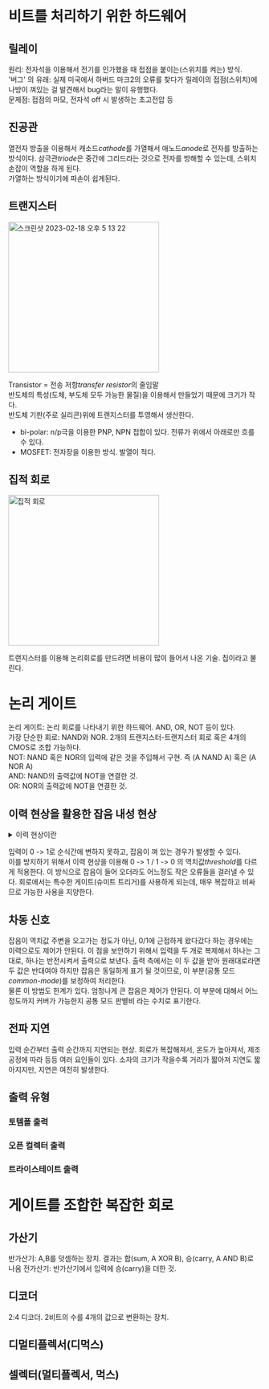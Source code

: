 # 비트를 처리하기 위한 하드웨어

## 릴레이

원리: 전자석을 이용해서 전기를 인가했을 때 접점을 붙이는(스위치를 켜는) 방식.  
'버그' 의 유래: 실제 미국에서 하버드 마크2의 오류를 찾다가 릴레이의 접점(스위치)에 나방이 껴있는 걸 발견해서 bug라는 말이 유행했다.  
문제점: 접점의 마모, 전자석 off 시 발생하는 초고전압 등

## 진공관

열전자 방출을 이용해서 캐소드*cathode*를 가열해서 애노드*anode*로 전자를 방출하는 방식이다. 삼극관*triode*은 중간에 그리드라는 것으로 전자를 방해할 수 있는데, 스위치 손잡이 역할을 하게 된다.  
가열하는 방식이기에 파손이 쉽게된다.

## 트랜지스터

<img alt="스크린샷 2023-02-18 오후 5 13 22" src="https://m.vctec.co.kr/web/product/big/201901/c374f87b28bc44a98a0383f2d5b9c42d.jpg" width="300">

Transistor = 전송 저항*transfer resistor*의 줄임말  
반도체의 특성(도체, 부도체 모두 가능한 물질)을 이용해서 만들었기 때문에 크기가 작다.  
반도체 기판(주로 실리콘)위에 트랜지스터를 투영해서 생산한다.

- bi-polar: n/p극을 이용한 PNP, NPN 접합이 있다. 전류가 위에서 아래로만 흐를 수 있다.
- MOSFET: 전자장을 이용한 방식. 발열이 적다.

## 집적 회로

<img width="300" alt="집적 회로" src="https://mblogthumb-phinf.pstatic.net/20150415_211/roboholic84_1429029554982zpIky_PNG/C26-302.PNG?type=w420">

트랜지스터를 이용해 논리회로를 만드려면 비용이 많이 들어서 나온 기술. 칩이라고 불린다.

# 논리 게이트

논리 게이트: 논리 회로를 나타내기 위한 하드웨어. AND, OR, NOT 등이 있다.  
가장 단순한 회로: NAND와 NOR. 2개의 트랜지스터-트랜지스터 회로 혹은 4개의 CMOS로 조합 가능하다.  
NOT: NAND 혹은 NOR의 입력에 같은 것을 주입해서 구현. 즉 (A NAND A) 혹은 (A NOR A)  
AND: NAND의 출력값에 NOT을 연결한 것.  
OR: NOR의 출력값에 NOT을 연결한 것.

## 이력 현상을 활용한 잡음 내성 현상

<details>

<summary>이력 현상이란</summary>

과거의 이력에 따라 달라진다는 뜻.

</details>

입력이 0 -> 1로 순식간에 변하지 못하고, 잡음이 껴 있는 경우가 발생할 수 있다.  
이를 방지하기 위해서 이력 현상을 이용해 0 -> 1 / 1 -> 0 의 역치값*threshold*를 다르게 적용한다. 이 방식으로 잡음이 들어 오더라도 어느정도 작은 오류들을 걸러낼 수 있다.
회로에서는 특수한 게이트(슈미트 트리거)를 사용하게 되는데, 매우 복잡하고 비싸므로 가능한 사용을 지양한다.

## 차동 신호

잡음이 역치값 주변을 오고가는 정도가 아닌, 0/1에 근접하게 왔다갔다 하는 경우에는 이력으로도 제어가 안된다. 이 점을 보안하기 위해서 입력을 두 개로 복제해서 하나는 그대로, 하나는 반전시켜서 출력으로 보낸다. 출력 측에서는 이 두 값을 받아 원래대로라면 두 값은 반대여야 하지만 잡음은 동일하게 표기 될 것이므로, 이 부분(공통 모드*common-mode*)를 보정하여 처리한다.  
물론 이 방법도 한계가 있다. 엄청나게 큰 잡음은 제어가 안된다. 이 부분에 대해서 어느정도까지 커버가 가능한지 공통 모드 판별비 라는 수치로 표기한다.

## 전파 지연

입력 순간부터 출력 순간까지 지연되는 현상. 회로가 복잡해져서, 온도가 높아져서, 제조 공정에 따라 등등 여러 요인들이 있다. 소자의 크기가 작을수록 거리가 짧아져 지연도 짧아지지만, 지연은 여전히 발생한다.

## 출력 유형

### 토템폴 출력

### 오픈 컬렉터 출력

### 트라이스테이트 출력

# 게이트를 조합한 복잡한 회로

## 가산기

반가산기: A,B를 덧셈하는 장치. 결과는 합(sum, A XOR B), 승(carry, A AND B)로 나옴
전가산기: 반가산기에서 입력에 승(carry)을 더한 것.

## 디코더

2:4 디코더. 2비트의 수를 4개의 값으로 변환하는 장치.

## 디멀티플렉서(디먹스)

## 셀렉터(멀티플렉서, 먹스)
